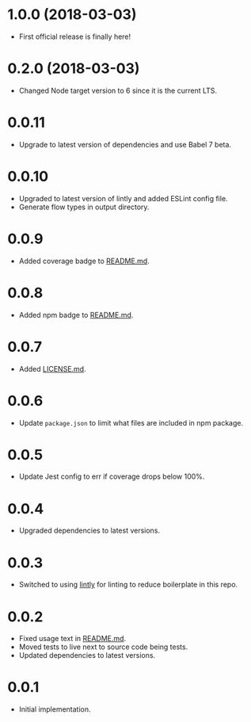 # 1.0.0 (2018-03-03)

*   First official release is finally here!

# 0.2.0 (2018-03-03)

*   Changed Node target version to 6 since it is the current LTS.

# 0.0.11

*   Upgrade to latest version of dependencies and use Babel 7 beta.

# 0.0.10

*   Upgraded to latest version of lintly and added ESLint config file.
*   Generate flow types in output directory.

# 0.0.9

*   Added coverage badge to [README.md](README.md).

# 0.0.8

*   Added npm badge to [README.md](README.md).

# 0.0.7

*   Added [LICENSE.md](LICENSE.md).

# 0.0.6

*   Update `package.json` to limit what files are included in npm package.

# 0.0.5

*   Update Jest config to err if coverage drops below 100%.

# 0.0.4

*   Upgraded dependencies to latest versions.

# 0.0.3

*   Switched to using [lintly](https://github.com/dogma-io/lintly) for linting to reduce boilerplate in this repo.

# 0.0.2

*   Fixed usage text in [README.md](README.md).
*   Moved tests to live next to source code being tests.
*   Updated dependencies to latest versions.

# 0.0.1

*   Initial implementation.

